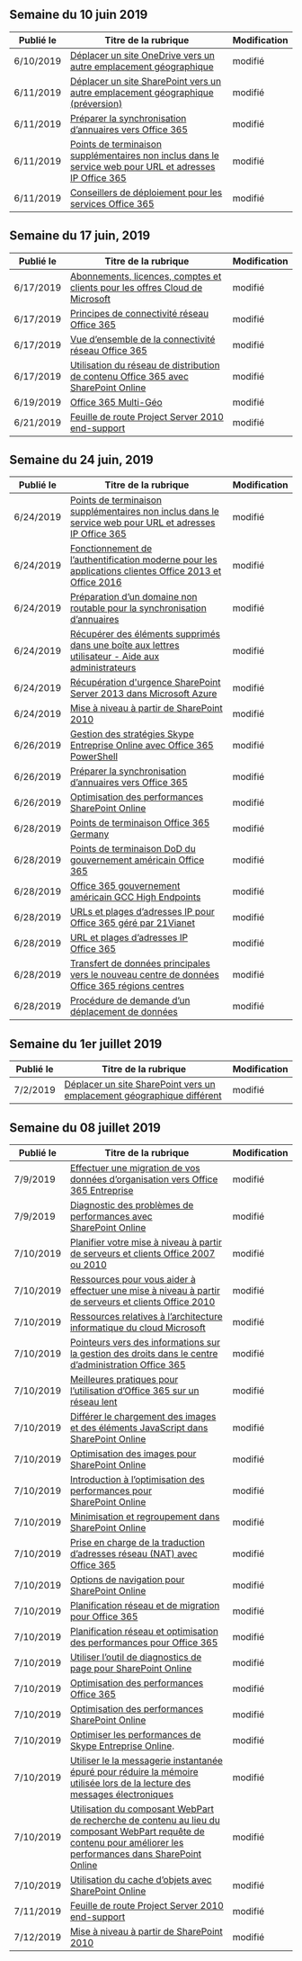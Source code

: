 <!-- This file is generated automatically each week. Changes made to this file will be overwritten.-->




## <a name="week-of-june-10-2019"></a>Semaine du 10 juin 2019


| Publié le |Titre de la rubrique | Modification |
|------|------------|--------|
| 6/10/2019 | [Déplacer un site OneDrive vers un autre emplacement géographique](/Office365/Enterprise/move-onedrive-between-geo-locations) | modifié |
| 6/11/2019 | [Déplacer un site SharePoint vers un autre emplacement géographique (préversion)](/Office365/Enterprise/move-sharepoint-between-geo-locations) | modifié |
| 6/11/2019 | [Préparer la synchronisation d’annuaires vers Office 365](/Office365/Enterprise/prepare-for-directory-synchronization) | modifié |
| 6/11/2019 | [Points de terminaison supplémentaires non inclus dans le service web pour URL et adresses IP Office 365](/Office365/Enterprise/additional-office365-ip-addresses-and-urls) | modifié |
| 6/11/2019 | [Conseillers de déploiement pour les services Office 365](/Office365/Enterprise/deployment-advisors-for-office-365) | modifié |


## <a name="week-of-june-17-2019"></a>Semaine du 17 juin, 2019


| Publié le |Titre de la rubrique | Modification |
|------|------------|--------|
| 6/17/2019 | [Abonnements, licences, comptes et clients pour les offres Cloud de Microsoft](/Office365/Enterprise/subscriptions-licenses-accounts-and-tenants-for-microsoft-cloud-offerings) | modifié |
| 6/17/2019 | [Principes de connectivité réseau Office 365](/Office365/Enterprise/office-365-network-connectivity-principles) | modifié |
| 6/17/2019 | [Vue d’ensemble de la connectivité réseau Office 365](/Office365/Enterprise/office-365-networking-overview) | modifié |
| 6/17/2019 | [Utilisation du réseau de distribution de contenu Office 365 avec SharePoint Online](/Office365/Enterprise/use-office-365-cdn-with-spo) | modifié |
| 6/19/2019 | [Office 365 Multi-Géo](/Office365/Enterprise/office-365-multi-geo) | modifié |
| 6/21/2019 | [Feuille de route Project Server 2010 end-support](/Office365/Enterprise/project-server-2010-end-of-support) | modifié |


## <a name="week-of-june-24-2019"></a>Semaine du 24 juin, 2019


| Publié le |Titre de la rubrique | Modification |
|------|------------|--------|
| 6/24/2019 | [Points de terminaison supplémentaires non inclus dans le service web pour URL et adresses IP Office 365](/Office365/Enterprise/additional-office365-ip-addresses-and-urls) | modifié |
| 6/24/2019 | [Fonctionnement de l’authentification moderne pour les applications clientes Office 2013 et Office 2016](/Office365/Enterprise/modern-auth-for-office-2013-and-2016) | modifié |
| 6/24/2019 | [Préparation d’un domaine non routable pour la synchronisation d’annuaires](/Office365/Enterprise/prepare-a-non-routable-domain-for-directory-synchronization) | modifié |
| 6/24/2019 | [Récupérer des éléments supprimés dans une boîte aux lettres utilisateur - Aide aux administrateurs](/Office365/Enterprise/recover-deleted-items-in-a-mailbox) | modifié |
| 6/24/2019 | [Récupération d'urgence SharePoint Server 2013 dans Microsoft Azure](/Office365/Enterprise/sharepoint-server-2013-disaster-recovery-in-microsoft-azure) | modifié |
| 6/24/2019 | [Mise à niveau à partir de SharePoint 2010](/Office365/Enterprise/upgrade-from-sharepoint-2010) | modifié |
| 6/26/2019 | [Gestion des stratégies Skype Entreprise Online avec Office 365 PowerShell](/Office365/Enterprise/powershell/manage-skype-for-business-online-policies-with-office-365-powershell) | modifié |
| 6/26/2019 | [Préparer la synchronisation d’annuaires vers Office 365](/Office365/Enterprise/prepare-for-directory-synchronization) | modifié |
| 6/26/2019 | [Optimisation des performances SharePoint Online](/Office365/Enterprise/tune-sharepoint-online-performance) | modifié |
| 6/28/2019 | [Points de terminaison Office 365 Germany](/Office365/Enterprise/office-365-germany-endpoints) | modifié |
| 6/28/2019 | [Points de terminaison DoD du gouvernement américain Office 365](/Office365/Enterprise/office-365-u-s-government-dod-endpoints) | modifié |
| 6/28/2019 | [Office 365 gouvernement américain GCC High Endpoints](/Office365/Enterprise/office-365-u-s-government-gcc-high-endpoints) | modifié |
| 6/28/2019 | [URLs et plages d’adresses IP pour Office 365 géré par 21Vianet](/Office365/Enterprise/urls-and-ip-address-ranges-21vianet) | modifié |
| 6/28/2019 | [URL et plages d’adresses IP Office 365](/Office365/Enterprise/urls-and-ip-address-ranges) | modifié |
| 6/28/2019 | [Transfert de données principales vers le nouveau centre de données Office 365 régions centres](/Office365/Enterprise/moving-data-to-new-datacenter-geos) | modifié |
| 6/28/2019 | [Procédure de demande d’un déplacement de données](/Office365/Enterprise/request-your-data-move) | modifié |


## <a name="week-of-july-01-2019"></a>Semaine du 1er juillet 2019


| Publié le |Titre de la rubrique | Modification |
|------|------------|--------|
| 7/2/2019 | [Déplacer un site SharePoint vers un emplacement géographique différent](/Office365/Enterprise/move-sharepoint-between-geo-locations) | modifié |


## <a name="week-of-july-08-2019"></a>Semaine du 08 juillet 2019


| Publié le |Titre de la rubrique | Modification |
|------|------------|--------|
| 7/9/2019 | [Effectuer une migration de vos données d’organisation vers Office 365 Entreprise](/Office365/Enterprise/migrate-data-to-office-365) | modifié |
| 7/9/2019 | [Diagnostic des problèmes de performances avec SharePoint Online](/Office365/Enterprise/diagnosing-performance-issues-with-sharepoint-online) | modifié |
| 7/10/2019 | [Planifier votre mise à niveau à partir de serveurs et clients Office 2007 ou 2010](/Office365/Enterprise/plan-upgrade-previous-versions-office) | modifié |
| 7/10/2019 | [Ressources pour vous aider à effectuer une mise à niveau à partir de serveurs et clients Office 2010](/Office365/Enterprise/upgrade-from-office-2010-servers-and-products) | modifié |
| 7/10/2019 | [Ressources relatives à l’architecture informatique du cloud Microsoft](/Office365/Enterprise/microsoft-cloud-it-architecture-resources) | modifié |
| 7/10/2019 | [Pointeurs vers des informations sur la gestion des droits dans le centre d’administration Office 365](/Office365/Enterprise/activate-rms-in-office-365) | modifié |
| 7/10/2019 | [Meilleures pratiques pour l’utilisation d’Office 365 sur un réseau lent](/Office365/Enterprise/best-practices-for-using-office-365-on-a-slow-network) | modifié |
| 7/10/2019 | [Différer le chargement des images et des éléments JavaScript dans SharePoint Online](/Office365/Enterprise/delay-loading-images-and-javascript-in-sharepoint-online) | modifié |
| 7/10/2019 | [Optimisation des images pour SharePoint Online](/Office365/Enterprise/image-optimization-for-sharepoint-online) | modifié |
| 7/10/2019 | [Introduction à l’optimisation des performances pour SharePoint Online](/Office365/Enterprise/introduction-to-performance-tuning-for-sharepoint-online) | modifié |
| 7/10/2019 | [Minimisation et regroupement dans SharePoint Online](/Office365/Enterprise/minification-and-bundling-in-sharepoint-online) | modifié |
| 7/10/2019 | [Prise en charge de la traduction d’adresses réseau (NAT) avec Office 365](/Office365/Enterprise/nat-support-with-office-365) | modifié |
| 7/10/2019 | [Options de navigation pour SharePoint Online](/Office365/Enterprise/navigation-options-for-sharepoint-online) | modifié |
| 7/10/2019 | [Planification réseau et de migration pour Office 365](/Office365/Enterprise/network-and-migration-planning) | modifié |
| 7/10/2019 | [Planification réseau et optimisation des performances pour Office 365](/Office365/Enterprise/network-planning-and-performance) | modifié |
| 7/10/2019 | [Utiliser l’outil de diagnostics de page pour SharePoint Online](/Office365/Enterprise/page-diagnostics-for-spo) | modifié |
| 7/10/2019 | [Optimisation des performances Office 365](/Office365/Enterprise/tune-office-365-performance) | modifié |
| 7/10/2019 | [Optimisation des performances SharePoint Online](/Office365/Enterprise/tune-sharepoint-online-performance) | modifié |
| 7/10/2019 | [Optimiser les performances de Skype Entreprise Online](/Office365/Enterprise/tune-skype-for-business-online-performance). | modifié |
| 7/10/2019 | [Utiliser le la messagerie instantanée épuré pour réduire la mémoire utilisée lors de la lecture des messages électroniques](/Office365/Enterprise/use-lean-popouts-to-reduce-memory-used-when-reading-mail-messages) | modifié |
| 7/10/2019 | [Utilisation du composant WebPart de recherche de contenu au lieu du composant WebPart requête de contenu pour améliorer les performances dans SharePoint Online](/Office365/Enterprise/using-content-search-web-part-instead-of-content-query-web-part-to-improve-perfo) | modifié |
| 7/10/2019 | [Utilisation du cache d’objets avec SharePoint Online](/Office365/Enterprise/using-the-object-cache-with-sharepoint-online) | modifié |
| 7/11/2019 | [Feuille de route Project Server 2010 end-support](/Office365/Enterprise/project-server-2010-end-of-support) | modifié |
| 7/12/2019 | [Mise à niveau à partir de SharePoint 2010](/Office365/Enterprise/upgrade-from-sharepoint-2010) | modifié |
